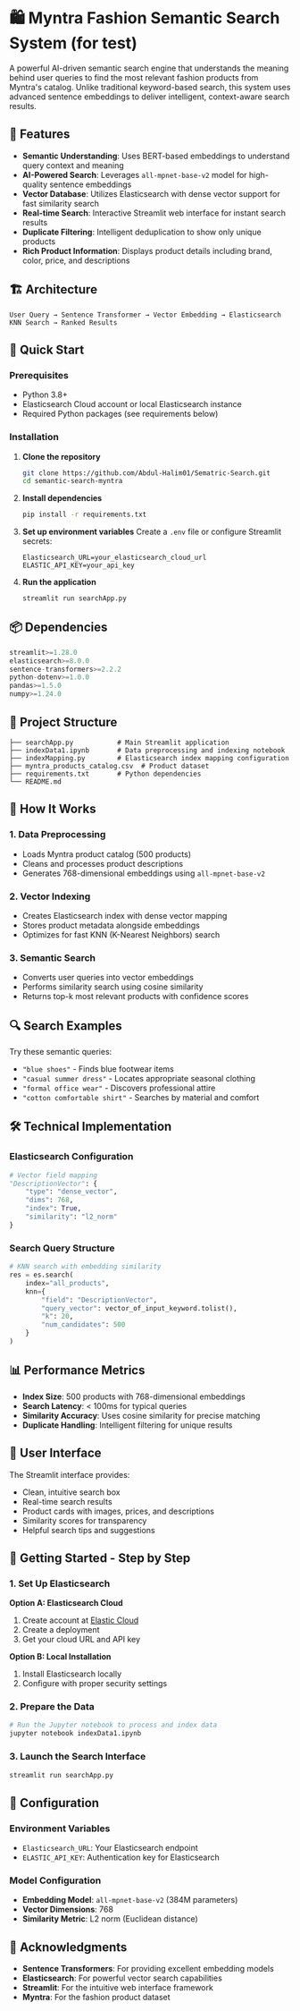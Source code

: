 # 🛍️ Myntra Fashion Semantic Search System (for test)

A powerful AI-driven semantic search engine that understands the meaning behind user queries to find the most relevant fashion products from Myntra's catalog. Unlike traditional keyword-based search, this system uses advanced sentence embeddings to deliver intelligent, context-aware search results.

## 🌟 Features

- **Semantic Understanding**: Uses BERT-based embeddings to understand query context and meaning
- **AI-Powered Search**: Leverages `all-mpnet-base-v2` model for high-quality sentence embeddings
- **Vector Database**: Utilizes Elasticsearch with dense vector support for fast similarity search
- **Real-time Search**: Interactive Streamlit web interface for instant search results
- **Duplicate Filtering**: Intelligent deduplication to show only unique products
- **Rich Product Information**: Displays product details including brand, color, price, and descriptions

## 🏗️ Architecture

```
User Query → Sentence Transformer → Vector Embedding → Elasticsearch KNN Search → Ranked Results
```

## 🚀 Quick Start

### Prerequisites

- Python 3.8+
- Elasticsearch Cloud account or local Elasticsearch instance
- Required Python packages (see requirements below)

### Installation

1. **Clone the repository**
   ```bash
   git clone https://github.com/Abdul-Halim01/Sematric-Search.git
   cd semantic-search-myntra
   ```

2. **Install dependencies**
   ```bash
   pip install -r requirements.txt
   ```

3. **Set up environment variables**
   Create a `.env` file or configure Streamlit secrets:
   ```env
   Elasticsearch_URL=your_elasticsearch_cloud_url
   ELASTIC_API_KEY=your_api_key
   ```

4. **Run the application**
   ```bash
   streamlit run searchApp.py
   ```

## 📦 Dependencies

```python
streamlit>=1.28.0
elasticsearch>=8.0.0
sentence-transformers>=2.2.2
python-dotenv>=1.0.0
pandas>=1.5.0
numpy>=1.24.0
```

## 🔧 Project Structure

```
├── searchApp.py           # Main Streamlit application
├── indexData1.ipynb       # Data preprocessing and indexing notebook
├── indexMapping.py        # Elasticsearch index mapping configuration
├── myntra_products_catalog.csv  # Product dataset
├── requirements.txt       # Python dependencies
└── README.md            
```

## 🎯 How It Works

### 1. Data Preprocessing
- Loads Myntra product catalog (500 products)
- Cleans and processes product descriptions
- Generates 768-dimensional embeddings using `all-mpnet-base-v2`

### 2. Vector Indexing
- Creates Elasticsearch index with dense vector mapping
- Stores product metadata alongside embeddings
- Optimizes for fast KNN (K-Nearest Neighbors) search

### 3. Semantic Search
- Converts user queries into vector embeddings
- Performs similarity search using cosine similarity
- Returns top-k most relevant products with confidence scores

## 🔍 Search Examples

Try these semantic queries:
- `"blue shoes"` - Finds blue footwear items
- `"casual summer dress"` - Locates appropriate seasonal clothing
- `"formal office wear"` - Discovers professional attire
- `"cotton comfortable shirt"` - Searches by material and comfort

## 🛠️ Technical Implementation

### Elasticsearch Configuration
```python
# Vector field mapping
"DescriptionVector": {
    "type": "dense_vector",
    "dims": 768,
    "index": True,
    "similarity": "l2_norm"
}
```

### Search Query Structure
```python
# KNN search with embedding similarity
res = es.search(
    index="all_products",
    knn={
        "field": "DescriptionVector",
        "query_vector": vector_of_input_keyword.tolist(),
        "k": 20,
        "num_candidates": 500
    }
)
```

## 📊 Performance Metrics

- **Index Size**: 500 products with 768-dimensional embeddings
- **Search Latency**: < 100ms for typical queries
- **Similarity Accuracy**: Uses cosine similarity for precise matching
- **Duplicate Handling**: Intelligent filtering for unique results

## 🎨 User Interface

The Streamlit interface provides:
- Clean, intuitive search box
- Real-time search results
- Product cards with images, prices, and descriptions
- Similarity scores for transparency
- Helpful search tips and suggestions

## 🚦 Getting Started - Step by Step

### 1. Set Up Elasticsearch

**Option A: Elasticsearch Cloud**
1. Create account at [Elastic Cloud](https://cloud.elastic.co/)
2. Create a deployment
3. Get your cloud URL and API key

**Option B: Local Installation**
1. Install Elasticsearch locally
2. Configure with proper security settings

### 2. Prepare the Data
```bash
# Run the Jupyter notebook to process and index data
jupyter notebook indexData1.ipynb
```

### 3. Launch the Search Interface
```bash
streamlit run searchApp.py
```

## 🔧 Configuration

### Environment Variables
- `Elasticsearch_URL`: Your Elasticsearch endpoint
- `ELASTIC_API_KEY`: Authentication key for Elasticsearch

### Model Configuration
- **Embedding Model**: `all-mpnet-base-v2` (384M parameters)
- **Vector Dimensions**: 768
- **Similarity Metric**: L2 norm (Euclidean distance)


## 🙏 Acknowledgments

- **Sentence Transformers**: For providing excellent embedding models
- **Elasticsearch**: For powerful vector search capabilities
- **Streamlit**: For the intuitive web interface framework
- **Myntra**: For the fashion product dataset

